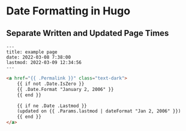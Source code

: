 # Date Formatting in Hugo

## Separate Written and Updated Page Times

```
---
title: example page
date: 2022-03-08 7:38:00
lastmod: 2022-03-09 12:34:56
---
```

```html
<a href="{{ .Permalink }}" class="text-dark">
    {{ if not .Date.IsZero }}
    {{ .Date.Format "January 2, 2006" }}
    {{ end }}

    {{ if ne .Date .Lastmod }}
    (updated on {{ .Params.lastmod | dateFormat "Jan 2, 2006" }})
    {{ end }}
</a>
```
